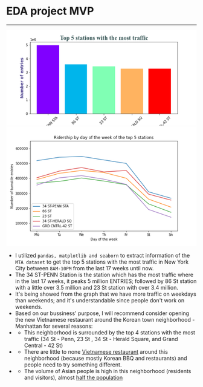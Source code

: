 # EDA project MVP
---
![](top_5_barchart.png)
![](top_5_station_traffic.png)

- I utilized `pandas, matplotlib and seaborn` to extract information of the `MTA dataset` to get the top 5 stations with the most traffic in New York City between `8AM-10PM` from the last 17 weeks until now.
- The 34 ST-PENN Station is the station which has the most traffic where in the last 17 weeks, it peaks 5 million ENTRIES; followed by 86 St station with a little over 3.5 million and 23 St station with over 3.4 million.
- It's being showed from the graph that we have more traffic on weekdays than weekends; and it's understandable since people don't work on weekends.
- Based on our bussiness' purpose, I will recommend consider opening the new Vietnamese restaurant around the Korean town neighborhood - Manhattan for several reasons:
- - This neighborhood is surrounded by the top 4 stations with the most traffic (34 St - Penn, 23 St , 34 St - Herald Square, and Grand Central - 42 St)
- - There are little to none [Vietnamese restaurant](https://www.yelp.com/search?cflt=vietnamese&find_loc=Koreatown%2C+Manhattan%2C+NY+10001) around this neighborhood (because mostly Korean BBQ and restaurants) and people need to try something different.
- - The volume of Asian people is high in this neighborhood (residents and visitors), almost [half the population](https://eportfolios.macaulay.cuny.edu/berger2010/a-taste-of-the-world/the-history-of-koreatown/demographics-and-statistics/)
